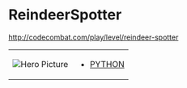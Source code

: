 # ReindeerSpotter 

http://codecombat.com/play/level/reindeer-spotter
<table>
<tr>
<td>

![Hero Picture](hero.png?raw=true "Hero Picture")

</td>
<td>
<ul>
<li>

[PYTHON](ReindeerSpotter.py)

</li>
</td>
</tr>
<table>